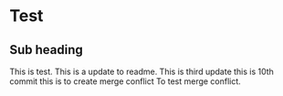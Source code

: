# Test

## Sub heading

This is test.
This is a update to readme.
This is third update
this is 10th commit
this is to create merge conflict
To test merge conflict.